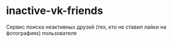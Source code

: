 # inactive-vk-friends
Сервис поиска неактивных друзей (тех, кто не ставил лайки на фотографиях) пользователя
